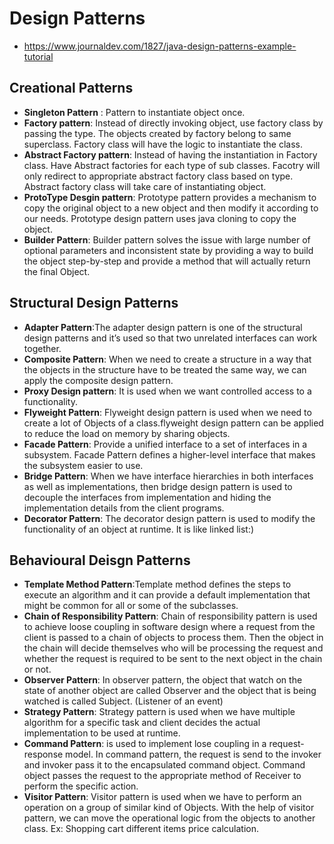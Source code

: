 # Design Patterns
 - https://www.journaldev.com/1827/java-design-patterns-example-tutorial
## Creational Patterns
   - **Singleton Pattern** : Pattern to instantiate object once. 
   - **Factory pattern**: Instead of directly invoking object, use factory class by passing the type. The objects created by factory belong to same superclass. Factory class will have the logic to instantiate the class.
   - **Abstract Factory pattern**: Instead of having the instantiation in Factory class. Have Abstract factories for each type of sub classes. Facotry will only redirect to appropriate abstract factory class based on type. Abstract factory class will take care of instantiating object.
   - **ProtoType Desgin pattern**: Prototype pattern provides a mechanism to copy the original object to a new object and then modify it according to our needs. Prototype design pattern uses java cloning to copy the object. 
   - **Builder Pattern**: Builder pattern solves the issue with large number of optional parameters and inconsistent state by providing a way to build the object step-by-step and provide a method that will actually return the final Object. 
   
## Structural Design Patterns
   - **Adapter Pattern**:The adapter design pattern is one of the structural design patterns and it’s used so that two unrelated interfaces can work together. 
   - **Composite Pattern**: When we need to create a structure in a way that the objects in the structure have to be treated the same way, we can apply the composite design pattern.
   - **Proxy Design pattern**: It is used when we want controlled access to a functionality.
   - **Flyweight Pattern**: Flyweight design pattern is used when we need to create a lot of Objects of a class.flyweight design pattern can be applied to reduce the load on memory by sharing objects. 
   - **Facade Pattern**: Provide a unified interface to a set of interfaces in a subsystem. Facade Pattern defines a higher-level interface that makes the subsystem easier to use.
   - **Bridge Pattern**:  When we have interface hierarchies in both interfaces as well as implementations, then bridge design pattern is used to decouple the interfaces from implementation and hiding the implementation details from the client programs. 
   - **Decorator Pattern**: The decorator design pattern is used to modify the functionality of an object at runtime. It is like linked list:)
   
## Behavioural Deisgn Patterns
  - **Template Method Pattern**:Template method defines the steps to execute an algorithm and it can provide a default implementation that might be common for all or some of the subclasses.
  - **Chain of Responsibility Pattern**: Chain of responsibility pattern is used to achieve loose coupling in software design where a request from the client is passed to a chain of objects to process them. Then the object in the chain will decide themselves who will be processing the request and whether the request is required to be sent to the next object in the chain or not.
 - **Observer Pattern**: In observer pattern, the object that watch on the state of another object are called Observer and the object that is being watched is called Subject. (Listener of an event)
 - **Strategy Pattern**: Strategy pattern is used when we have multiple algorithm for a specific task and client decides the actual implementation to be used at runtime.
 - **Command Pattern**: is used to implement lose coupling in a request-response model. In command pattern, the request is send to the invoker and invoker pass it to the encapsulated command object. Command object passes the request to the appropriate method of Receiver to perform the specific action.
 - **Visitor Pattern**: Visitor pattern is used when we have to perform an operation on a group of similar kind of Objects. With the help of visitor pattern, we can move the operational logic from the objects to another class. Ex: Shopping cart different items price calculation.
